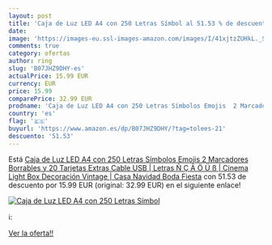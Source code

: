```yaml
---
layout: post
title: 'Caja de Luz LED A4 con 250 Letras Símbol al 51.53 % de descuento'
date: 
image: 'https://images-eu.ssl-images-amazon.com/images/I/41xjtzZUHkL._SL200_.jpg'
comments: true
category: ofertas
author: ring
slug: 'B07JHZ9DHY-es'
actualPrice: 15.99 EUR
currency: EUR
price: 15.99
comparePrice: 32.99 EUR
prodname: 'Caja de Luz LED A4 con 250 Letras Símbolos Emojis  2 Marcadores Borrables y 20 Tarjetas Extras  Cable USB | Letras Ñ Ç Ä Ö Ü ß | Cinema Light Box Decoración Vintage | Casa  Navidad  Boda  Fiesta'
country: 'es'
flag: '🇪🇸'
buyurl: 'https://www.amazon.es/dp/B07JHZ9DHY/?tag=tolees-21'
descuento: '51.53'
---
```


Está [Caja de Luz LED A4 con 250 Letras Símbolos Emojis  2 Marcadores Borrables y 20 Tarjetas Extras  Cable USB | Letras Ñ Ç Ä Ö Ü ß | Cinema Light Box Decoración Vintage | Casa  Navidad  Boda  Fiesta](https://www.amazon.es/dp/B07JHZ9DHY/?tag=tolees-21) con 51.53 de descuento por 15.99 EUR (original: 32.99 EUR) en el siguiente enlace!

[![Caja de Luz LED A4 con 250 Letras Símbol](https://images-eu.ssl-images-amazon.com/images/I/41xjtzZUHkL._SL200_.jpg)](https://www.amazon.es/dp/B07JHZ9DHY/?tag=tolees-21)

ℹ️:


[Ver la oferta!!](https://www.amazon.es/dp/B07JHZ9DHY/?tag=tolees-21)
